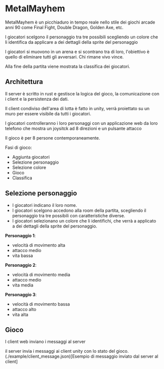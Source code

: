 # MetalMayhem
MetalMayhem è un picchiaduro in tempo reale nello stile dei giochi arcade anni 90 come Final Fight, Double Dragon, Golden Axe, etc.

I giocatori scelgono il personaggio tra tre possibili scegliendo un colore che li identifica da applicare a dei dettagli della sprite del personaggio


I giocatori si muovono in un arena e si scontrano tra di loro, l'obiettivo è quello di eliminare tutti gli avversari.
Chi rimane vivo vince.

Alla fine della partita viene mostrata la classifica dei giocatori.

## Architettura
Il server è scritto in rust e gestisce la logica del gioco, la comunicazione con i client e la persistenza dei dati.

Il client condiviso dell'area di lotta è fatto in unity, verrà proiettato su un muro per essere visibile da tutti i giocatori.

I giocatori controlleranno i loro personaggi con un applicazione web da loro telefono che mostra un joysitck ad 8 direzioni e un pulsante attacco

Il gioco è per 8 persone contemporaneamente.

Fasi di gioco:
* Aggiunta giocatori
* Selezione personaggio
* Selezione colore
* Gioco
* Classifica

## Selezione personaggio
* I giocatori indicano il loro nome.
* I giocatori scelgono accedono alla room della partita, scegliendo il personaggio tra tre possibili con caratteristiche diverse.
* I giocatori selezionano un colore che li identifichi, che verrà a applicato a dei dettagli della sprite del personaggio.

**Personaggio 1**:
* velocità di movimento alta
* attacco medio
* vita bassa

**Personaggio 2**:
* velocità di movimento media
* attacco medio
* vita media

**Personaggio 3**:
* velocità di movimento bassa
* attacco alto
* vita alta

## Gioco
I client web inviano i messaggi al server

il server invia i messaggi ai client unity con lo stato del gioco.
(./example/client_message.json)[Esempio di messaggio inviato dal server al client]
